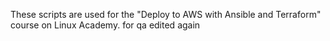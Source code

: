 These scripts are used for the "Deploy to AWS with Ansible and Terraform" course on Linux Academy. 
for qa
edited again
